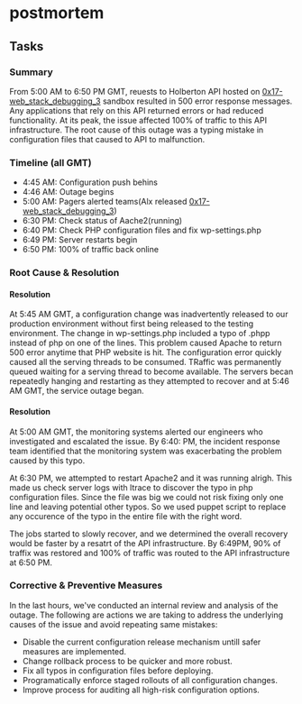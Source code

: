 # postmortem

## Tasks
### Summary

From 5:00 AM to 6:50 PM GMT, reuests to Holberton API hosted on [0x17-web_stack_debugging_3](../0x17-web_stack_debugging_3) sandbox resulted in 500 error response messages. Any applications that rely on this API returned errors or had reduced functionality. At its peak, the issue affected 100% of traffic to this API infrastructure. The root cause of this outage was a typing mistake in configuration files that caused to API to malfunction.

### Timeline (all GMT)

* 4:45 AM: Configuration push behins
* 4:46 AM: Outage begins
* 5:00 AM: Pagers alerted teams(Alx released [0x17-web_stack_debugging_3](../0x17-web_stack_debugging_3))
* 6:30 PM: Check status of Aache2(running)
* 6:40 PM: Check PHP configuration files and fix wp-settings.php
* 6:49 PM: Server restarts begin
* 6:50 PM: 100% of traffic back online

### Root Cause & Resolution
#### Resolution

At 5:45 AM GMT, a configuration change was inadvertently released to our production environment without first being released to the testing environment. The change in wp-settings.php included a typo of .phpp instead of php on one of the lines. This problem caused Apache to return 500 error anytime that PHP website is hit. The configuration error quickly caused all the serving threads to be consumed. TRaffic was permanently queued waiting for a serving thread to become available. The servers becan repeatedly hanging and restarting as they attempted to recover and at 5:46 AM GMT, the service outage began.

#### Resolution

At 5:00 AM GMT, the monitoring systems alerted our engineers who investigated and escalated the issue. By 6:40: PM, the incident response team identified that the monitoring system was exacerbating the problem caused by this typo.

At 6:30 PM, we attempted to restart Apache2 and it was running alrigh. This made us check server logs with ltrace to discover the typo in php configuration files. Since the file was big we could not risk fixing only one line and leaving potential other typos. So we used puppet script to replace any occurence of the typo in the entire file with the right word.

The jobs started to slowly recover, and we determined the overall recovery would be faster by a resatrt of the API infrastructure. By 6:49PM, 90% of traffix was restored and 100% of traffic was routed to the API infrastructure at 6:50 PM.

### Corrective & Preventive Measures

In the last hours, we've conducted an internal review and analysis of the outage. The following are actions we are taking to address the underlying causes of the issue and avoid repeating same mistakes:
* Disable the current configuration release mechanism untill safer measures are implemented.
* Change rollback process to be quicker and more robust.
* Fix all typos in configuration files before deploying.
* Programatically enforce staged rollouts of all configuration changes.
* Improve process for auditing all high-risk configuration options.
